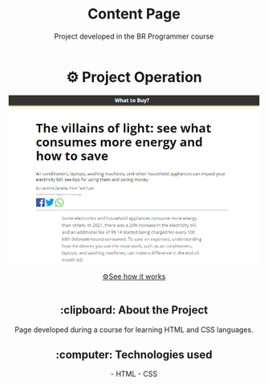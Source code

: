 <h1 align="center" font-size="20px">Content Page</h1>

<div align="center">
   Project developed in the BR Programmer course
</div>
<br>

<h1 align="center" > ⚙️ Project Operation </h1>

<p align="center" >
<img  width="500px" src="/contentpagenew.png" alt="model" >
</p>

<div align="center">
<a href="https://lorenagrazy.github.io/PAGINADECONTEUDO/">⚙️See how it works</a>
</div>  

<br>

<h2 align="center"> :clipboard: About the Project </h2>

<div align="center">
Page developed during a course for learning HTML and CSS languages.
</div>

<h2 align="center"> :computer: Technologies used </h2>
<div align="center">
- HTML
- CSS
</div>
